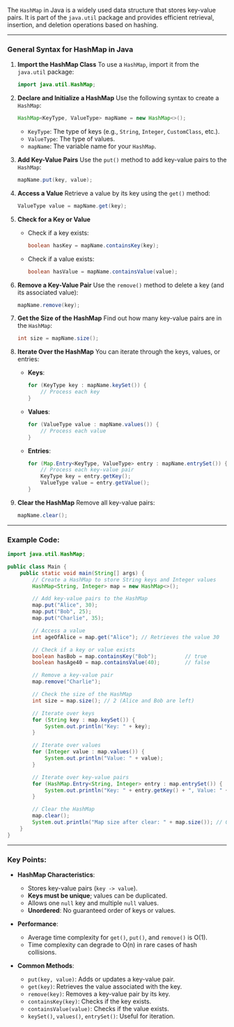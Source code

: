 The `HashMap` in Java is a widely used data structure that stores key-value pairs. It is part of the `java.util` package and provides efficient retrieval, insertion, and deletion operations based on hashing.

---

### General Syntax for HashMap in Java

1. **Import the HashMap Class**
   To use a `HashMap`, import it from the `java.util` package:

   ```java
   import java.util.HashMap;
   ```

2. **Declare and Initialize a HashMap**
   Use the following syntax to create a `HashMap`:

   ```java
   HashMap<KeyType, ValueType> mapName = new HashMap<>();
   ```

   - `KeyType`: The type of keys (e.g., `String`, `Integer`, `CustomClass`, etc.).
   - `ValueType`: The type of values.
   - `mapName`: The variable name for your `HashMap`.

3. **Add Key-Value Pairs**
   Use the `put()` method to add key-value pairs to the `HashMap`:

   ```java
   mapName.put(key, value);
   ```

4. **Access a Value**
   Retrieve a value by its key using the `get()` method:

   ```java
   ValueType value = mapName.get(key);
   ```

5. **Check for a Key or Value**

   - Check if a key exists:
     ```java
     boolean hasKey = mapName.containsKey(key);
     ```
   - Check if a value exists:
     ```java
     boolean hasValue = mapName.containsValue(value);
     ```

6. **Remove a Key-Value Pair**
   Use the `remove()` method to delete a key (and its associated value):

   ```java
   mapName.remove(key);
   ```

7. **Get the Size of the HashMap**
   Find out how many key-value pairs are in the `HashMap`:

   ```java
   int size = mapName.size();
   ```

8. **Iterate Over the HashMap**
   You can iterate through the keys, values, or entries:

   - **Keys**:
     ```java
     for (KeyType key : mapName.keySet()) {
         // Process each key
     }
     ```
   - **Values**:
     ```java
     for (ValueType value : mapName.values()) {
         // Process each value
     }
     ```
   - **Entries**:
     ```java
     for (Map.Entry<KeyType, ValueType> entry : mapName.entrySet()) {
         // Process each key-value pair
         KeyType key = entry.getKey();
         ValueType value = entry.getValue();
     }
     ```

9. **Clear the HashMap**
   Remove all key-value pairs:
   ```java
   mapName.clear();
   ```

---

### Example Code:

```java
import java.util.HashMap;

public class Main {
    public static void main(String[] args) {
        // Create a HashMap to store String keys and Integer values
        HashMap<String, Integer> map = new HashMap<>();

        // Add key-value pairs to the HashMap
        map.put("Alice", 30);
        map.put("Bob", 25);
        map.put("Charlie", 35);

        // Access a value
        int ageOfAlice = map.get("Alice"); // Retrieves the value 30

        // Check if a key or value exists
        boolean hasBob = map.containsKey("Bob");         // true
        boolean hasAge40 = map.containsValue(40);        // false

        // Remove a key-value pair
        map.remove("Charlie");

        // Check the size of the HashMap
        int size = map.size(); // 2 (Alice and Bob are left)

        // Iterate over keys
        for (String key : map.keySet()) {
            System.out.println("Key: " + key);
        }

        // Iterate over values
        for (Integer value : map.values()) {
            System.out.println("Value: " + value);
        }

        // Iterate over key-value pairs
        for (HashMap.Entry<String, Integer> entry : map.entrySet()) {
            System.out.println("Key: " + entry.getKey() + ", Value: " + entry.getValue());
        }

        // Clear the HashMap
        map.clear();
        System.out.println("Map size after clear: " + map.size()); // 0
    }
}
```

---

### Key Points:

- **HashMap Characteristics**:

  - Stores key-value pairs (`key -> value`).
  - **Keys must be unique**; values can be duplicated.
  - Allows one `null` key and multiple `null` values.
  - **Unordered**: No guaranteed order of keys or values.

- **Performance**:

  - Average time complexity for `get()`, `put()`, and `remove()` is O(1).
  - Time complexity can degrade to O(n) in rare cases of hash collisions.

- **Common Methods**:
  - `put(key, value)`: Adds or updates a key-value pair.
  - `get(key)`: Retrieves the value associated with the key.
  - `remove(key)`: Removes a key-value pair by its key.
  - `containsKey(key)`: Checks if the key exists.
  - `containsValue(value)`: Checks if the value exists.
  - `keySet()`, `values()`, `entrySet()`: Useful for iteration.
